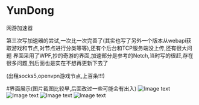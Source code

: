 # YunDong
网游加速器

第三次写加速器的尝试,一次比一次完善了(其实也写了另外一个版本从webapi获取游戏和节点,对节点进行分类等等),还有个后台和TCP服务端没上传,还有很大问题
界面采用了WPF,抄的奇游的界面,加速部分是参考的Netch,当时写的很赶,存在很多问题,到后面也是实在不想再更新下去了

(出租socks5,openvpn游戏节点,上百条!!!)

#界面展示(图片截图比较早,后面改过一些可能会有出入)
![Image text](https://z3.ax1x.com/2021/08/08/flpob6.png)
![Image text](https://z3.ax1x.com/2021/08/08/flphvR.png)
![Image text](https://z3.ax1x.com/2021/08/08/flp5K1.png)
![Image text](https://z3.ax1x.com/2021/08/08/flpIDx.png)
